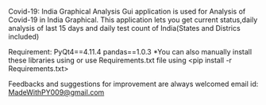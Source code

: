 Covid-19: India Graphical Analysis
Gui application is used for Analysis of Covid-19 in India Graphical.
This application lets you get current status,daily analysis of last 15 days and daily test count of India(States and Districs included)

Requirement: PyQt4==4.11.4
	     pandas==1.0.3
*You can also manually install these libraries using <pip install pandas>  <pip install PyQt4>
or use Requirements.txt file using <pip install -r Requirements.txt>


Feedbacks and suggestions for improvement are always welcomed
email id: MadeWithPY009@gmail.com 

